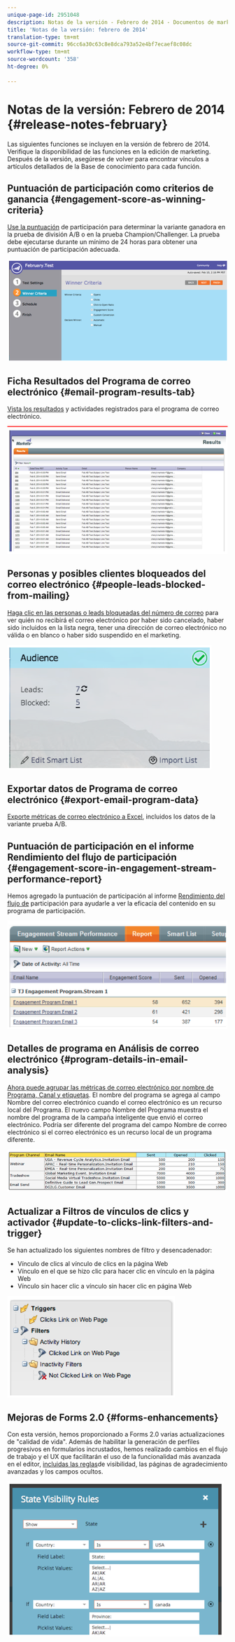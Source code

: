 ```yaml
---
unique-page-id: 2951048
description: Notas de la versión - Febrero de 2014 - Documentos de marketing - Documentación del producto
title: 'Notas de la versión: febrero de 2014'
translation-type: tm+mt
source-git-commit: 96cc6a30c63c8e8dca793a52e4bf7ecaef8c08dc
workflow-type: tm+mt
source-wordcount: '358'
ht-degree: 0%

---
```



# Notas de la versión: Febrero de 2014 {#release-notes-february}

Las siguientes funciones se incluyen en la versión de febrero de 2014. Verifique la disponibilidad de las funciones en la edición de marketing. Después de la versión, asegúrese de volver para encontrar vínculos a artículos detallados de la Base de conocimiento para cada función.

## Puntuación de participación como criterios de ganancia {#engagement-score-as-winning-criteria}

[Use la puntuación](../../product-docs/email-marketing/email-programs/email-program-actions/email-test-a-b-test/define-the-a-b-test-winner-criteria.md) de participación para determinar la variante ganadora en la prueba de división A/B o en la prueba Champion/Challenger. La prueba debe ejecutarse durante un mínimo de 24 horas para obtener una puntuación de participación adecuada.

![](assets/image2014-9-22-10-3a46-3a49.png)

## Ficha Resultados del Programa de correo electrónico {#email-program-results-tab}

[Vista los resultados](../../product-docs/email-marketing/email-programs/email-program-data/view-email-program-results.md) y actividades registrados para el programa de correo electrónico.

![](assets/image2014-9-22-10-3a47-3a19.png)

## Personas y posibles clientes bloqueados del correo electrónico {#people-leads-blocked-from-mailing}

[Haga clic en las personas o leads bloqueadas del número de correo](../../product-docs/email-marketing/email-programs/managing-people-in-email-programs/define-an-audience-with-a-smart-list.md) para ver quién no recibirá el correo electrónico por haber sido cancelado, haber sido incluidos en la lista negra, tener una dirección de correo electrónico no válida o en blanco o haber sido suspendido en el marketing.

![](assets/image2014-9-22-10-3a47-3a42.png)

## Exportar datos de Programa de correo electrónico {#export-email-program-data}

[Exporte métricas de correo electrónico a Excel](../../product-docs/email-marketing/email-programs/email-program-data/export-email-program-dashboard-to-excel.md), incluidos los datos de la variante prueba A/B.

## Puntuación de participación en el informe Rendimiento del flujo de participación {#engagement-score-in-engagement-stream-performance-report}

Hemos agregado la puntuación de participación al informe [Rendimiento del flujo de](../../product-docs/email-marketing/drip-nurturing/reports-and-notifications/engagement-stream-performance-report.md) participación para ayudarle a ver la eficacia del contenido en su programa de participación.

![](assets/image2014-9-22-10-3a50-3a36.png)

## Detalles de programa en Análisis de correo electrónico {#program-details-in-email-analysis}

[Ahora puede agrupar las métricas de correo electrónico por nombre de Programa, Canal y etiquetas](../../product-docs/reporting/revenue-cycle-analytics/email-analysis/build-an-email-analysis-report-that-shows-program-information.md). El nombre del programa se agrega al campo Nombre del correo electrónico cuando el correo electrónico es un recurso local del Programa. El nuevo campo Nombre del Programa muestra el nombre del programa de la campaña inteligente que envió el correo electrónico. Podría ser diferente del programa del campo Nombre de correo electrónico si el correo electrónico es un recurso local de un programa diferente.

![](assets/image2014-9-22-10-3a50-3a57.png)

## Actualizar a Filtros de vínculos de clics y activador {#update-to-clicks-link-filters-and-trigger}

Se han actualizado los siguientes nombres de filtro y desencadenador:

* Vínculo de clics al vínculo de clics en la página Web
* Vínculo en el que se hizo clic para hacer clic en vínculo en la página Web
* Vínculo sin hacer clic a vínculo sin hacer clic en página Web

![](assets/image2014-9-22-10-3a51-3a31.png)

## Mejoras de Forms 2.0 {#forms-enhancements}

Con esta versión, hemos proporcionado a Forms 2.0 varias actualizaciones de &quot;calidad de vida&quot;. Además de habilitar la generación de perfiles progresivos en formularios incrustados, hemos realizado cambios en el flujo de trabajo y el UX que facilitarán el uso de la funcionalidad más avanzada en el editor, [incluidas las reglas](../../product-docs/demand-generation/forms/form-fields/dynamically-toggle-visibility-of-a-form-field.md)de visibilidad, las páginas de agradecimiento avanzadas y los campos ocultos.

![](assets/image2014-9-22-10-3a51-3a54.png)

